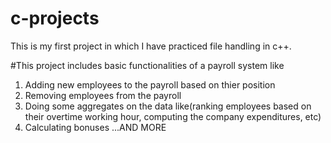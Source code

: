# c-projects
This is my first project in which I have practiced file handling in c++.   

#This project includes basic functionalities of a payroll system like 
1. Adding new employees to the payroll based on thier position
2. Removing employees from the payroll
3. Doing some aggregates on the data like(ranking employees based on their overtime working hour, computing the company expenditures, etc)
4. Calculating bonuses
...AND MORE
